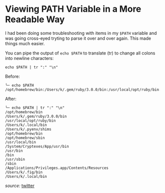 # Viewing PATH Variable in a More Readable Way

I had been doing some troubleshooting with items in my `$PATH` variable and was going cross-eyed tryting to parse it over and over again. This made things much easier.

You can pipe the output of `echo $PATH` to translate (tr) to change all colons into newline characters:
```
echo $PATH | tr ":" "\n"
```

Before:
```
╰─ echo $PATH
/opt/homebrew/bin:/Users/k/.gem/ruby/3.0.0/bin:/usr/local/opt/ruby/bin:/Users/k/.local/bin:/Users/k/.pyenv/shims:/opt/homebrew/bin:/opt/homebrew/sbin:/usr/local/bin:/System/Cryptexes/App/usr/bin:/usr/bin:/bin:/usr/sbin:/sbin:/Applications/Privileges.app/Contents/Resources:/Users/k/.fig/bin:/Users/k/.local/bin
```

After:
```
╰─ echo $PATH | tr ":" "\n"
/opt/homebrew/bin
/Users/k/.gem/ruby/3.0.0/bin
/usr/local/opt/ruby/bin
/Users/k/.local/bin
/Users/k/.pyenv/shims
/opt/homebrew/bin
/opt/homebrew/sbin
/usr/local/bin
/System/Cryptexes/App/usr/bin
/usr/bin
/bin
/usr/sbin
/sbin
/Applications/Privileges.app/Contents/Resources
/Users/k/.fig/bin
/Users/k/.local/bin
```

*source:* [twitter](https://twitter.com/linuxopsys/status/1619773625392824320?s=20&t=Owng6Xy5SvMhJEMUeADfJg)